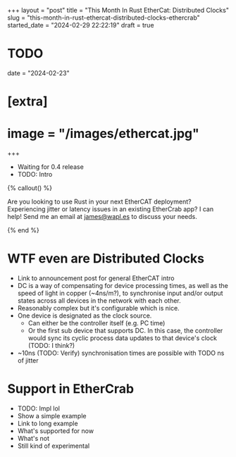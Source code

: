 +++
layout = "post"
title = "This Month In Rust EtherCat: Distributed Clocks"
slug = "this-month-in-rust-ethercat-distributed-clocks-ethercrab"
started_date = "2024-02-29 22:22:19"
draft = true
# TODO
date = "2024-02-23"

# [extra]
# image = "/images/ethercat.jpg"
+++

- Waiting for 0.4 release
- TODO: Intro

<!-- more -->

{% callout() %}

Are you looking to use Rust in your next EtherCAT deployment? Experiencing jitter or latency issues
in an existing EtherCrab app? I can help! Send me an email at [james@wapl.es](mailto:james@wapl.es)
to discuss your needs.

{% end %}

# WTF even are Distributed Clocks

- Link to announcement post for general EtherCAT intro
- DC is a way of compensating for device processing times, as well as the speed of light in copper
  (~4ns/m?), to synchronise input and/or output states across all devices in the network with each
  other.
- Reasonably complex but it's configurable which is nice.
- One device is designated as the clock source.
  - Can either be the controller itself (e.g. PC time)
  - Or the first sub device that supports DC. In this case, the controller would sync its cyclic
    process data updates to that device's clock (TODO: I think?)
- ~10ns (TODO: Verify) synchronisation times are possible with TODO ns of jitter

# Support in EtherCrab

- TODO: Impl lol
- Show a simple example
- Link to long example
- What's supported for now
- What's not
- Still kind of experimental
